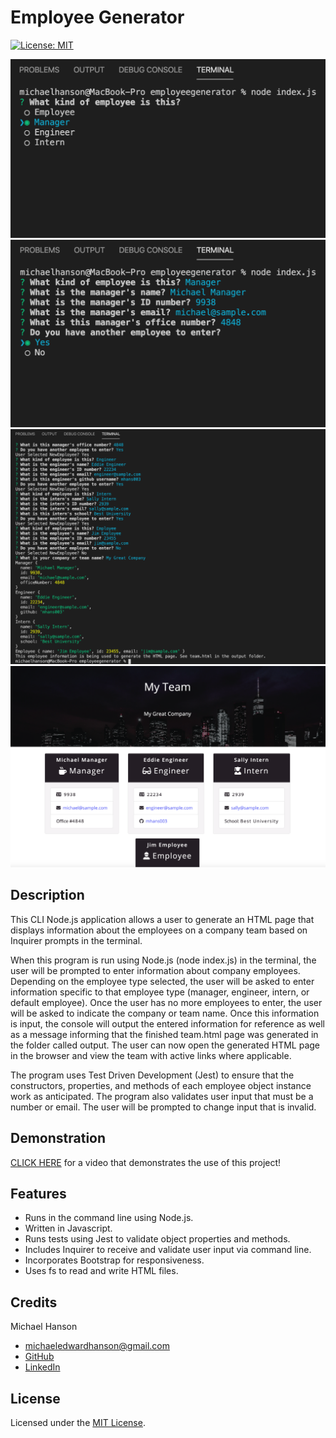 # Employee Generator
[![License: MIT](https://img.shields.io/badge/License-MIT-yellow.svg)](https://opensource.org/licenses/MIT)

![Screenshot of Employee Generator](./assets/images/screenshot1.jpg)
![Screenshot of Employee Generator](./assets/images/screenshot2.jpg)
![Screenshot of Employee Generator](./assets/images/screenshot3.jpg)
![Screenshot of Employee Generator](./assets/images/screenshot4.jpg)

## Description 

This CLI Node.js application allows a user to generate an HTML page that displays information about the employees on a company team based on Inquirer prompts in the terminal. 

When this program is run using Node.js (node index.js) in the terminal, the user will be prompted to enter information about company employees. Depending on the employee type selected, the user will be asked to enter information specific to that employee type (manager, engineer, intern, or default employee). Once the user has no more employees to enter, the user will be asked to indicate the company or team name. Once this information is input, the console will output the entered information for reference as well as a message informing that the finished team.html page was generated in the folder called output. The user can now open the generated HTML page in the browser and view the team with active links where applicable. 

The program uses Test Driven Development (Jest) to ensure that the constructors, properties, and methods of each employee object instance work as anticipated. The program also validates user input that must be a number or email. The user will be prompted to change input that is invalid.

## Demonstration

[CLICK HERE]() for a video that demonstrates the use of this project! 

## Features

* Runs in the command line using Node.js.
* Written in Javascript. 
* Runs tests using Jest to validate object properties and methods. 
* Includes Inquirer to receive and validate user input via command line. 
* Incorporates Bootstrap for responsiveness. 
* Uses fs to read and write HTML files. 

## Credits

Michael Hanson
* michaeledwardhanson@gmail.com
* [GitHub](https://github.com/mhans003)
* [LinkedIn](https://www.linkedin.com/in/michaeledwardhanson/)

## License 

Licensed under the [MIT License](./LICENSE.txt).
